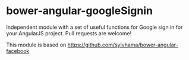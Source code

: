 bower-angular-googleSignin
==========================

Independent module with a set of useful functions for Google sign in for your AngularJS project. Pull requests are welcome!

This module is based on https://github.com/sylvhama/bower-angular-facebook
